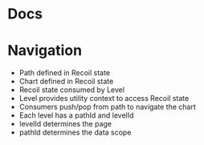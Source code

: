 # Docs

# Navigation

- Path defined in Recoil state
- Chart defined in Recoil state
- Recoil state consumed by Level
- Level provides utility context to access Recoil state
- Consumers push/pop from path to navigate the chart
- Each level has a pathId and levelId
- levelId determines the page
- pathId determines the data scope
